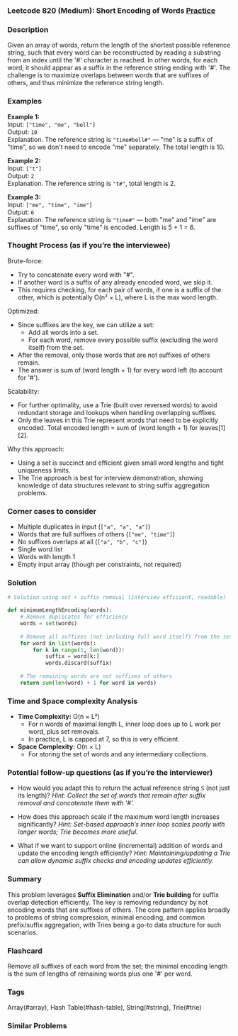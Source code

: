 ### Leetcode 820 (Medium): Short Encoding of Words [Practice](https://leetcode.com/problems/short-encoding-of-words)

### Description  
Given an array of words, return the length of the shortest possible reference string, such that every word can be reconstructed by reading a substring from an index until the '#' character is reached. In other words, for each word, it should appear as a suffix in the reference string ending with '#'. The challenge is to maximize overlaps between words that are suffixes of others, and thus minimize the reference string length.

### Examples  

**Example 1:**  
Input: `["time", "me", "bell"]`  
Output: `10`  
Explanation. The reference string is `"time#bell#"` — "me" is a suffix of "time", so we don't need to encode "me" separately. The total length is 10.

**Example 2:**  
Input: `["t"]`  
Output: `2`  
Explanation. The reference string is `"t#"`, total length is 2.

**Example 3:**  
Input: `["me", "time", "ime"]`  
Output: `6`  
Explanation. The reference string is `"time#"` — both "me" and "ime" are suffixes of "time", so only "time" is encoded. Length is 5 + 1 = 6.


### Thought Process (as if you’re the interviewee)  
Brute-force:  
- Try to concatenate every word with "#".
- If another word is a suffix of any already encoded word, we skip it.
- This requires checking, for each pair of words, if one is a suffix of the other, which is potentially O(n² × L), where L is the max word length.

Optimized:  
- Since suffixes are the key, we can utilize a set:
  - Add all words into a set.
  - For each word, remove every possible suffix (excluding the word itself) from the set.
- After the removal, only those words that are not suffixes of others remain.
- The answer is sum of (word length + 1) for every word left (to account for '#').

Scalability:  
- For further optimality, use a Trie (built over reversed words) to avoid redundant storage and lookups when handling overlapping suffixes.
- Only the leaves in this Trie represent words that need to be explicitly encoded. Total encoded length = sum of (word length + 1) for leaves[1][2].

Why this approach:  
- Using a set is succinct and efficient given small word lengths and tight uniqueness limits.
- The Trie approach is best for interview demonstration, showing knowledge of data structures relevant to string suffix aggregation problems.

### Corner cases to consider  
- Multiple duplicates in input (`["a", "a", "a"]`)
- Words that are full suffixes of others (`["me", "time"]`)
- No suffixes overlaps at all (`["a", "b", "c"]`)
- Single word list
- Words with length 1
- Empty input array (though per constraints, not required)

### Solution

```python
# Solution using set + suffix removal (interview efficient, readable)

def minimumLengthEncoding(words):
    # Remove duplicates for efficiency
    words = set(words)
    
    # Remove all suffixes (not including full word itself) from the set
    for word in list(words):
        for k in range(1, len(word)):
            suffix = word[k:]
            words.discard(suffix)
            
    # The remaining words are not suffixes of others
    return sum(len(word) + 1 for word in words)

```

### Time and Space complexity Analysis  

- **Time Complexity:** O(n × L²)
  - For n words of maximal length L, inner loop does up to L work per word, plus set removals.
  - In practice, L is capped at 7, so this is very efficient.
- **Space Complexity:** O(n × L)
  - For storing the set of words and any intermediary collections.

### Potential follow-up questions (as if you’re the interviewer)  

- How would you adapt this to return the actual reference string `S` (not just its length)?
  *Hint: Collect the set of words that remain after suffix removal and concatenate them with '#'.*
  
- How does this approach scale if the maximum word length increases significantly?
  *Hint: Set-based approach’s inner loop scales poorly with longer words; Trie becomes more useful.*

- What if we want to support online (incremental) addition of words and update the encoding length efficiently?
  *Hint: Maintaining/updating a Trie can allow dynamic suffix checks and encoding updates efficiently.*

### Summary
This problem leverages **Suffix Elimination** and/or **Trie building** for suffix overlap detection efficiently. The key is removing redundancy by not encoding words that are suffixes of others. The core pattern applies broadly to problems of string compression, minimal encoding, and common prefix/suffix aggregation, with Tries being a go-to data structure for such scenarios.


### Flashcard
Remove all suffixes of each word from the set; the minimal encoding length is the sum of lengths of remaining words plus one '#' per word.

### Tags
Array(#array), Hash Table(#hash-table), String(#string), Trie(#trie)

### Similar Problems
